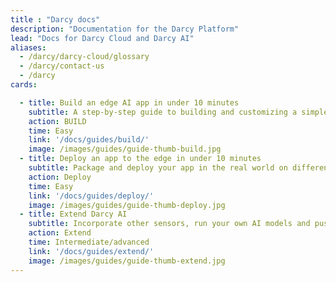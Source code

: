 ```yaml
---
title : "Darcy docs"
description: "Documentation for the Darcy Platform"
lead: "Docs for Darcy Cloud and Darcy AI"
aliases:
  - /darcy/darcy-cloud/glossary
  - /darcy/contact-us
  - /darcy
cards:

  - title: Build an edge AI app in under 10 minutes
    subtitle: A step-by-step guide to building and customizing a simple AI app to detect people in the real world.
    action: BUILD
    time: Easy
    link: '/docs/guides/build/'
    image: /images/guides/guide-thumb-build.jpg
  - title: Deploy an app to the edge in under 10 minutes
    subtitle: Package and deploy your app in the real world on different edge devices without changing the code.
    action: Deploy
    time: Easy
    link: '/docs/guides/deploy/'
    image: /images/guides/guide-thumb-deploy.jpg
  - title: Extend Darcy AI
    subtitle: Incorporate other sensors, run your own AI models and push the data anywhere.
    action: Extend
    time: Intermediate/advanced
    link: '/docs/guides/extend/'
    image: /images/guides/guide-thumb-extend.jpg
---
```

